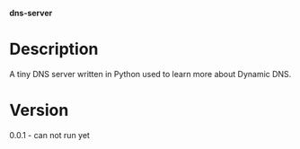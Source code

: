 **dns-server**

# Description
A tiny DNS server written in Python used to learn more about Dynamic DNS.

# Version
0.0.1 - can not run yet

